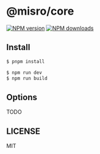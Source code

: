 # @misro/core

[![NPM version](https://img.shields.io/npm/v/@misro/core.svg?style=flat)](https://npmjs.org/package/@misro/core)
[![NPM downloads](http://img.shields.io/npm/dm/@misro/core.svg?style=flat)](https://npmjs.org/package/@misro/core)

## Install

```bash
$ pnpm install
```

```bash
$ npm run dev
$ npm run build
```

## Options

TODO

## LICENSE

MIT
